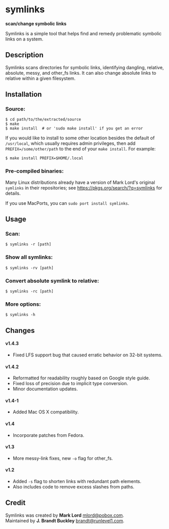 symlinks
========
**scan/change symbolic links**

Symlinks is a simple tool that helps find and remedy problematic symbolic links on a system.


Description
-----------

Symlinks scans directories for symbolic links, identifying dangling, relative, absolute, messy, and other_fs links.  It can also change absolute links to relative within a given filesystem.


Installation
------------

### Source:

    $ cd path/to/the/extracted/source
    $ make
    $ make install  # or 'sudo make install' if you get an error

If you would like to install to some other location besides the default of `/usr/local`, which usually requires admin privileges, then add `PREFIX=/some/other/path` to the end of your `make install`. For example:

    $ make install PREFIX=$HOME/.local

### Pre-compiled binaries:

Many Linux distributions already have a version of Mark Lord's original `symlinks` in their repositories; see https://pkgs.org/search/?q=symlinks for details.

If you use MacPorts, you can `sudo port install symlinks`.


Usage
-----

### Scan:

    $ symlinks -r [path]


### Show all symlinks:

    $ symlinks -rv [path]


### Convert absolute symlink to relative:

    $ symlinks -rc [path]


### More options:

    $ symlinks -h


Changes
-------

#### v1.4.3
- Fixed LFS support bug that caused erratic behavior on 32-bit systems.

#### v1.4.2
- Reformatted for readability roughly based on Google style guide.
- Fixed loss of precision due to implicit type conversion.
- Minor documentation updates.

#### v1.4-1
- Added Mac OS X compatibility.

#### v1.4 
- Incorporate patches from Fedora.

#### v1.3
- More messy-link fixes, new `-o` flag for other_fs.

#### v1.2 
- Added `-s` flag to shorten links with redundant path elements.
- Also includes code to remove excess slashes from paths.


Credit
------

Symlinks was created by **Mark Lord** <mlord@pobox.com>.  
Maintained by **J. Brandt Buckley** <brandt@runlevel1.com>.  
